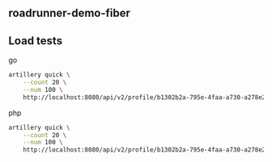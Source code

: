 ## roadrunner-demo-fiber

## Load tests

go
```bash
artillery quick \
    --count 20 \
    --num 100 \
    http://localhost:8080/api/v2/profile/b1302b2a-795e-4faa-a730-a278e218b72b
```

php
```bash
artillery quick \
    --count 20 \
    --num 100 \
    http://localhost:8080/api/v2/profile/b1302b2a-795e-4faa-a730-a278e218b72b
```


